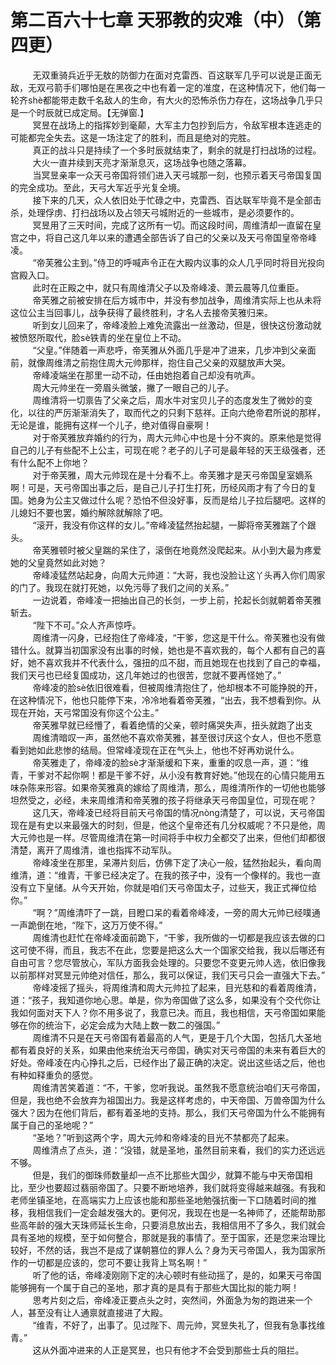 <h1>第二百六十七章 天邪教的灾难（中）（第四更）</h1>
<div id="content">&nbsp&nbsp&nbsp&nbsp&nbsp&nbsp&nbsp&nbsp
 无双重骑兵近乎无敖的防御力在面对克雷西、百这联军几乎可以说是正面无敌，无双弓箭手们哪怕是在黑夜之中也有着一定的准度，在这种情况下，他们每一轮齐shè都能带走数千名敌人的生命，有大火的恐怖杀伤力存在，这场战争几乎只是一个时辰就已成定局。【无弹窗.】
 <br/>&nbsp&nbsp&nbsp&nbsp&nbsp&nbsp&nbsp&nbsp
 冥昱在战场上的指挥妙到毫颠，大军主力包抄到后方，令敌军根本连逃走的可能都完全失去。这是一场注定了的胜利，而且是绝对的完胜。
 <br/>&nbsp&nbsp&nbsp&nbsp&nbsp&nbsp&nbsp&nbsp
 真正的战斗只是持续了一个多时辰就结束了，剩余的就是打扫战场的过程。
 <br/>&nbsp&nbsp&nbsp&nbsp&nbsp&nbsp&nbsp&nbsp
 大火一直井续到天亮才渐渐息灭，这场战争也随之落幕。
 <br/>&nbsp&nbsp&nbsp&nbsp&nbsp&nbsp&nbsp&nbsp
 当冥昱亲率一众天弓帝国将领们进入天弓城那一刻，也预示着天弓帝国复国的完全成功。至此，天弓大军近乎光复全境。
 <br/>&nbsp&nbsp&nbsp&nbsp&nbsp&nbsp&nbsp&nbsp
 接下来的几天，众人依旧处于忙碌之中，克雷西、百达联军毕竟不是全部击杀，处理俘虏、打扫战场以及占领天弓城附近的一些城市，是必须要作的。
 <br/>&nbsp&nbsp&nbsp&nbsp&nbsp&nbsp&nbsp&nbsp
 冥昱用了三天时间，完成了这所有一切。而这段时间，周维清却一直留在皇宫之中，将自己这几年以来的遭遇全部告诉了自己的父亲以及天弓帝国皇帝帝峰凌。
 <br/>&nbsp&nbsp&nbsp&nbsp&nbsp&nbsp&nbsp&nbsp
 “帝芙雅公主到。”侍卫的呼喊声令正在大殿内议事的众人几乎同时将目光投向宫殿入口。
 <br/>&nbsp&nbsp&nbsp&nbsp&nbsp&nbsp&nbsp&nbsp
 此时在正殿之中，就只有周维清父子以及帝峰凌、萧云晨等几位重臣。
 <br/>&nbsp&nbsp&nbsp&nbsp&nbsp&nbsp&nbsp&nbsp
 帝芙雅之前被安排在后方城市中，并没有参加战争，周维清实际上也从未将这位公主当回事儿，战争获得了最终胜利，才名人去接帝芙雅归来。
 <br/>&nbsp&nbsp&nbsp&nbsp&nbsp&nbsp&nbsp&nbsp
 听到女儿回来了，帝峰凌脸上难免流露出一丝激动，但是，很快这份激动就被愤怒所取代，脸sè铁青的坐在皇位上不动。
 <br/>&nbsp&nbsp&nbsp&nbsp&nbsp&nbsp&nbsp&nbsp
 “父皇。”伴随着一声悲呼，帝芙雅从外面几乎是冲了进来，几步冲到父亲面前，就像周维清之前抱住周大元帅那样，抱住自己父亲的双腿放声大哭。
 <br/>&nbsp&nbsp&nbsp&nbsp&nbsp&nbsp&nbsp&nbsp
 帝峰凌端坐在那里一动不动，任由她抱着自己却没有吭声。
 <br/>&nbsp&nbsp&nbsp&nbsp&nbsp&nbsp&nbsp&nbsp
 周大元帅坐在一旁眉头微皱，撇了一眼自己的儿子。
 <br/>&nbsp&nbsp&nbsp&nbsp&nbsp&nbsp&nbsp&nbsp
 周维清将一切禀告了父亲之后，周水牛对宝贝儿子的态度发生了微妙的变化，以往的严厉渐渐消失了，取而代之的只剩下慈祥。正向六绝帝君所说的那样，无论是谁，能拥有这样一个儿子，绝对值得自豪啊！
 <br/>&nbsp&nbsp&nbsp&nbsp&nbsp&nbsp&nbsp&nbsp
 对于帝芙雅放弃婚约的行为，周大元帅心中也是十分不爽的。原来他是觉得自己的儿子有些配不上公主，可现在呢？老子的儿子可是最年轻的天王级强者，还有什么配不上你地？
 <br/>&nbsp&nbsp&nbsp&nbsp&nbsp&nbsp&nbsp&nbsp
 对于帝芙雅，周大元帅现在是十分看不上。帝芙雅才是天弓帝国皇室嫡系啊！可是，天弓帝国出事之后，是自己儿子打生打死，历经风雨才有了今日的复国。她身为公主又做过什么呢？恐怕不但没好事，反而是给儿子拉后腿吧。这样的儿媳妇不要也罢，婚约解除就解除了吧。
 <br/>&nbsp&nbsp&nbsp&nbsp&nbsp&nbsp&nbsp&nbsp
 “滚开，我没有你这样的女儿。”帝峰凌猛然抬起腿，一脚将帝芙雅踹了个跟头。
 <br/>&nbsp&nbsp&nbsp&nbsp&nbsp&nbsp&nbsp&nbsp
 帝芙雅顿时被父皇踹的呆住了，滚倒在地竟然没爬起来。从小到大最为疼爱她的父皇竟然如此对她？
 <br/>&nbsp&nbsp&nbsp&nbsp&nbsp&nbsp&nbsp&nbsp
 帝峰凌猛然站起身，向周大元帅道：“大哥，我也没脸让这丫头再入你们周家的门了。我现在就打死她，以免污辱了我们之间的关系。”
 <br/>&nbsp&nbsp&nbsp&nbsp&nbsp&nbsp&nbsp&nbsp
 一边说着，帝峰凌一把抽出自己的长剑，一步上前，抡起长剑就朝着帝芙雅斩去。
 <br/>&nbsp&nbsp&nbsp&nbsp&nbsp&nbsp&nbsp&nbsp
 “陛下不可。”众人齐声惊呼。
 <br/>&nbsp&nbsp&nbsp&nbsp&nbsp&nbsp&nbsp&nbsp
 周维清一闪身，已经抱住了帝峰凌，“干爹，您这是干什么。帝芙雅也没有做错什么。就算当初国家没有出事的时候，她也是不喜欢我的，每个人都有自己的喜好，她不喜欢我并不代表什么，强扭的瓜不甜，而且她现在也找到了自己的幸福，我们天弓也已经复国成功，这几年她过的也很苦，您就不要再怪她了。”
 <br/>&nbsp&nbsp&nbsp&nbsp&nbsp&nbsp&nbsp&nbsp
 帝峰凌的脸sè依旧很难看，但被周维清抱住了，他却根本不可能挣脱的开，在这种情况下，他也只能停下来，冷冷地看着帝芙雅，“出去，我不想看到你。从现在开始，天弓常国没有你这个公主。”
 <br/>&nbsp&nbsp&nbsp&nbsp&nbsp&nbsp&nbsp&nbsp
 帝芙雅早就已经懵了，看着绝情的父亲，顿时痛哭失声，扭头就跑了出支
 <br/>&nbsp&nbsp&nbsp&nbsp&nbsp&nbsp&nbsp&nbsp
 周维清暗叹一声，虽然他不喜欢帝芙雅，甚至很讨厌这个女人，但也不愿意看到她如此悲惨的结局。但常峰凌现在正在气头上，他也不好再劝说什么。
 <br/>&nbsp&nbsp&nbsp&nbsp&nbsp&nbsp&nbsp&nbsp
 帝芙雅走了，帝峰凌的脸sè才渐渐缓和下来，重重的叹息一声，道：“维青，干爹对不起你啊！都是干爹不好，从小没有教育好她。”他现在的心情只能用五味杂陈来形容。如果帝芙雅真的嫁给了周维清，那么，周维清所作的一切他也能够坦然受之，必经，未来周维清和帝芙雅的孩子将继承天弓帝国皇位，可现在呢？
 <br/>&nbsp&nbsp&nbsp&nbsp&nbsp&nbsp&nbsp&nbsp
 这几天，帝峰凌已经将目前天弓帝国的情况nòng清楚了，可以说，天弓帝国现在是有史以来最强大的时刻，但是，他这个皇帝还有几分权威呢？不只是他，周大元帅也是一样。尽管周维清在第一时间将手中权力全都交了出来，但他们却都很清楚，离开了周维清，谁也指挥不动军队。
 <br/>&nbsp&nbsp&nbsp&nbsp&nbsp&nbsp&nbsp&nbsp
 帝峰凌坐在那里，呆滞片刻后，仿佛下定了决心一般，猛然抬起头，看向周维清，道：“维青，干爹已经决定了。在我的孩子中，没有一个像样的。我也一直没有立下皇储。从今天开始，你就是咱们天弓帝国太子，过些天，我正式禅位给你。”
 <br/>&nbsp&nbsp&nbsp&nbsp&nbsp&nbsp&nbsp&nbsp
 “啊？”周维清吓了一跳，目瞪口呆的看着帝峰凌，一旁的周大元帅已经噗通一声跪倒在地，“陛下，这万万使不得。”
 <br/>&nbsp&nbsp&nbsp&nbsp&nbsp&nbsp&nbsp&nbsp
 周维清也赶忙在帝峰凌面前跪下，“干爹，我所做的一切都是我应该去做的口这可使不得，而且，我志不在此，您要是把这么大一个国家交给我，我以后哪还有自由可言？您尽管放心，军队方面我会处理的。只要您不变更元帅人选，依旧像我以前那样对冥昱元帅绝对信任，那么，我可以保证，我们天弓只会一直强大下去。”
 <br/>&nbsp&nbsp&nbsp&nbsp&nbsp&nbsp&nbsp&nbsp
 帝峰凌摇了摇头，将周维清和周大元帅拉了起来，目光慈和的看着周维清，道：“孩子，我知道你地心思。单是，你为帝国做了这么多，如果没有个交代你让我如何面对天下人？你不用多说了，我意已决。而且，我也相信，天弓帝国如果能够在你的统治下，必定会成为大陆上数一数二的强国。”
 <br/>&nbsp&nbsp&nbsp&nbsp&nbsp&nbsp&nbsp&nbsp
 周维清不只是在天弓帝国有着最高的人气，更是于几个大国，包括几大圣地都有着良好的关系，如果由他来统治天弓帝国，确实对天弓帝国的未来有着巨大的好处。帝峰凌在内心挣扎之后，已经作出了最正确的决定。说出这些话之后，他也有种如释重负的感觉。
 <br/>&nbsp&nbsp&nbsp&nbsp&nbsp&nbsp&nbsp&nbsp
 周维清苦笑着道：“不，干爹，您听我说。虽然我不愿意统治咱们天弓帝国，但是，我也绝不会放弃为祖国出力。我是这样考虑的，中天帝国、万兽帝国为什么强大？因为在他们背后，都有着圣地的支持。那么，我们天弓帝国为什么不能拥有属于自己的圣地呢？”
 <br/>&nbsp&nbsp&nbsp&nbsp&nbsp&nbsp&nbsp&nbsp
 “圣地？”听到这两个字，周大元帅和帝峰凌的目光不禁都亮了起来。
 <br/>&nbsp&nbsp&nbsp&nbsp&nbsp&nbsp&nbsp&nbsp
 周维清点了点头，道：“没错，就是圣地，虽然目前来看，我们的实力还远远不够。
 <br/>&nbsp&nbsp&nbsp&nbsp&nbsp&nbsp&nbsp&nbsp
 但是，我们的御珠师数量却一点不比那些大国少，就算不能与中天帝国相比，至少也要超过翡丽帝国了。只要不断地培养，我们就将变得越来越强。有我和老师坐镇圣地，在高端实力上应该也能和那些圣地勉强抗衡一下口随着时间的推移，我相信我们一定会越发强大的。更何况，我现在也是一名神师了，还能帮助那些高年龄的强大天珠师延长生命，只要消息放出去，我相信用不了多久，我们就会具有圣地的规模，至于如何整合，那就是我的事情了。至于国家，还是您来治理比较好，不然的话，我岂不是成了谋朝篡位的罪人么？身为天弓帝国人，我为国家所作的一切都是应该的，您可不要让我背上骂名啊！”
 <br/>&nbsp&nbsp&nbsp&nbsp&nbsp&nbsp&nbsp&nbsp
 听了他的话，帝峰凌刚刚下定的决心顿时有些动摇了，是的，如果天弓帝国能够拥有一个属于自己的圣地，那才真的是具有于那些大国比拟的能力啊！
 <br/>&nbsp&nbsp&nbsp&nbsp&nbsp&nbsp&nbsp&nbsp
 思考片刻之后，帝峰凌正要点头之时，突然间，外面急为匆的跑进来一个人，甚至没有让人通禀就直接进了大殿。
 <br/>&nbsp&nbsp&nbsp&nbsp&nbsp&nbsp&nbsp&nbsp
 “维青，不好了，出事了。见过陛下、周元帅，冥昱失礼了，但我有急事找维青。”
 <br/>&nbsp&nbsp&nbsp&nbsp&nbsp&nbsp&nbsp&nbsp
 这从外面冲进来的人正是冥昱，也只有他才不会受到那些士兵的阻拦。
 <br/>&nbsp&nbsp&nbsp&nbsp&nbsp&nbsp&nbsp&nbsp
 <br/>&nbsp&nbsp&nbsp&nbsp&nbsp&nbsp&nbsp&nbsp
</div>

